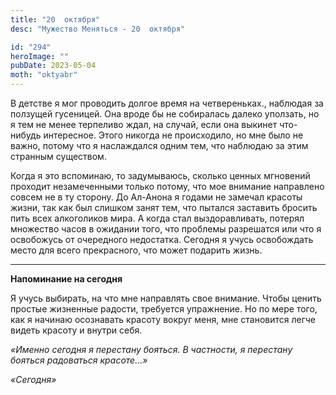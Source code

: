 ```yaml
---
title: "20  октября"
desc: "Мужество Меняться - 20  октября"

id: "294"
heroImage: ""
pubDate: 2023-05-04
moth: "oktyabr"
---
```


В детстве я мог проводить долгое время на четвереньках., наблюдая за ползущей
гусеницей. Она вроде бы не собиралась далеко уползать, но я тем не менее
терпеливо ждал, на случай, если она выкинет что-нибудь интересное. Этого
никогда не происходило, но мне было не важно, потому что я наслаждался одним
тем, что наблюдаю за этим странным существом.

Когда я это вспоминаю, то задумываюсь, сколько ценных мгновений проходит
незамеченными только потому, что мое внимание направлено совсем не в ту
сторону. До Ал-Анона я годами не замечал красоты жизни, так как был слишком
занят тем, что пытался заставить бросить пить всех алкоголиков мира. А когда
стал выздоравливать, потерял множество часов в ожидании того, что проблемы
разрешатся или что я освобожусь от очередного недостатка. Сегодня я учусь
освобождать место для всего прекрасного, что может подарить жизнь.

---

**Напоминание на сегодня**

Я учусь выбирать, на что мне направлять свое внимание. Чтобы ценить простые
жизненные радости, требуется упражнение. Но по мере того, как я начинаю
осознавать красоту вокруг меня, мне становится легче видеть красоту и внутри
себя.

_«Именно сегодня я перестану бояться. В частности, я перестану бояться
радоваться красоте…»_

_«Сегодня»_

